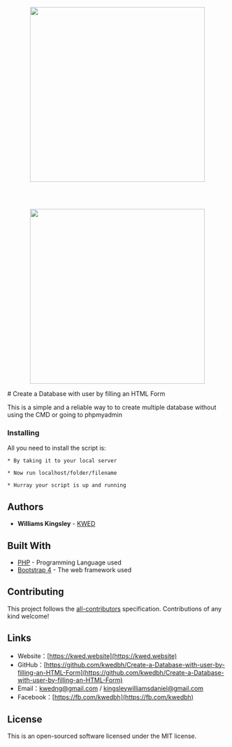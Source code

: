 <p align="center">
<img src="https://lh3.googleusercontent.com/AhkgjULmge9czqP8GKNDPxf2nhOZCTtwjA5FCZsqlkYlfSklSr-dPQGkPLD5-kX2eGNNFv2lYlRJUzmhFClNPTgYcXQ380VK2Gz4LuHUqJUGjzd4lRsOX6CfgkujVOu6pe0kUTUueeJkG-1SSKIyrXUKkfoQhWKY5HSotfUi33DS4mbm6TrZRVnKzzNH1ruCe5WNYsxwsNjMuOTGp0M8lFz3MqEg-idXNmjoSQYtKkxaiFPmf8uy7zWTS0hbLZNs5roxa8Fk16-1XAxDfJn5hLnqOEKPPlqK0qC60Aa8K_SjeSnXMo_AdVIbtPA7AE_GKkKb_OBZVAvDRJL0iWieM8uO6ErJTwJetBqGdjFR-0tePpIiy72V6vdmKUp791YcfF9LIHoyE7NM3L0RIa1WRK2n_tcVUS07Bn2aN5nnbb6fJnwAXdgjmifw-Ebhs9g4-h9Hxz43Y8r8PHJgTxbV6HvnIeVKTkkthdQ9SygDZNqm5dS8nEigGQJQpmcwrOEmWEbRV-WWvtgcvvQHeZMpqhe2xHSiH-FxPiJ7djbLGByqL91lBxSIt7vZl93f0EVViTuJqJgFFSxiV3FgE1EEbkIiydzku8g2lBVP2Uqa85qlL-TaXWsVQOJDQDjdqDtd3yUEbZUsTgykLTV1Rq1kowYycI_t1JsKj0qql6tbrCkywDlmjtEPIf6Pu_Ya=w1183-h665-no" width="400"></p>

<br> <br>

<p align="center">
<img src="https://lh3.googleusercontent.com/P9j6u82H8uShBzvHFsV5z09QiKpLkKUgQnmcCU8Zyjr2bb49GTNikIoncxGHpKSwJngkV0oNMvXvVNPUrf2l0z6Nng7LHYL5xiHQ82-ax7OhDX9sxcW9ry-cDjT50v_0YVgk2uCAPS2a0hioavkXN4_gkvIN-6B4hch_SpEgHxcWveW6S672kJhk_hhv7HF0mcrH20ok1b2yHlwil3y90ARt1m7kS4F8Yqcca9iJ4DvOuQ0ppQeCmkGWfOuuHAS_sKQUJXeXyRFVWfq6rKZnIhJYuIh-z_2dDyD3jxLOKYl5XjKhzrte_pKZjPPD6py2ZIV8yAqwwRfdwS87nUUysTtOGKrVlTcHt4FukwKQMRhd-c-72G7CoA9gJB3_b6ZsVx5tzEwJl1tdMFuzEbQFkYAVLJF3ruegkNgdTiBk7n-OwqLK9ruS4GWlq--iHXSSJ0BVtn0GvwDiJCe_fMVjKHXUwtMvKqTBc5bS-w4IF64whZIV6ijSPJhiTCSaW_OBXy74VJn43cWloSycfIgzlThya_fpvV9fsFBMKuBBYiTlQCkvwfmBp6GvdCnQ_E4B2v7HZ5UpI3GMznRM7r6pTgZDBLrPGrsrz7mIEmOD477pAvgZ-igBa7VLDM_Kmeq04Xe5mtTrfKNRIwcH7zb7p12DnSv06M42UsVeyY0O1zBZNO6fPZN7Sne5V0QX=w1183-h665-no" width="400"></p>
# Create a Database with user by filling an HTML Form

This is a simple and a reliable way to to create multiple database without using the CMD or going to phpmyadmin

### Installing

All you need to install the script is:

```
* By taking it to your local server

* Now run localhost/folder/filename

* Hurray your script is up and running

```

## Authors

* **Williams Kingsley**  - [KWED](https://kwed.website)

## Built With

* [PHP](https://php.net) - Programming Language used
* [Bootstrap 4](http://www.getbootstrap.com/) - The web framework used

## Contributing

This project follows the [all-contributors](https://github.com/all-contributors/all-contributors) specification. Contributions of any kind welcome!

## Links
- Website：[https://kwed.website](https://kwed.website)   
- GitHub：[https://github.com/kwedbh/Create-a-Database-with-user-by-filling-an-HTML-Form](https://github.com/kwedbh/Create-a-Database-with-user-by-filling-an-HTML-Form)   
- Email：[kwedng@gmail.com](kwedng@gmail.com) / [kingsleywilliamsdaniel@gmail.com](kingsleywilliamsdaniel@gmail.com)  
- Facebook：[https://fb.com/kwedbh](https://fb.com/kwedbh)    

## License

This is an open-sourced software licensed under the MIT license.
